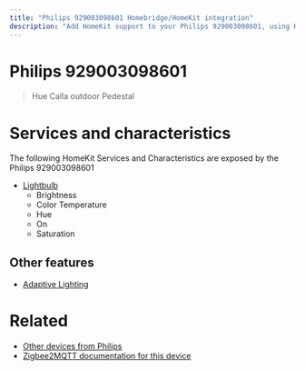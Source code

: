 ```yaml
---
title: "Philips 929003098601 Homebridge/HomeKit integration"
description: "Add HomeKit support to your Philips 929003098601, using Homebridge, Zigbee2MQTT and homebridge-z2m."
---
```

<!---
This file has been GENERATED using src/docgen/docgen.ts
DO NOT EDIT THIS FILE MANUALLY!
-->
# Philips 929003098601
> Hue Calla outdoor Pedestal


# Services and characteristics
The following HomeKit Services and Characteristics are exposed by
the Philips 929003098601

* [Lightbulb](../../light.md)
  * Brightness
  * Color Temperature
  * Hue
  * On
  * Saturation

## Other features
* [Adaptive Lighting](../../light.md)

# Related
* [Other devices from Philips](../index.md#philips)
* [Zigbee2MQTT documentation for this device](https://www.zigbee2mqtt.io/devices/929003098601.html)